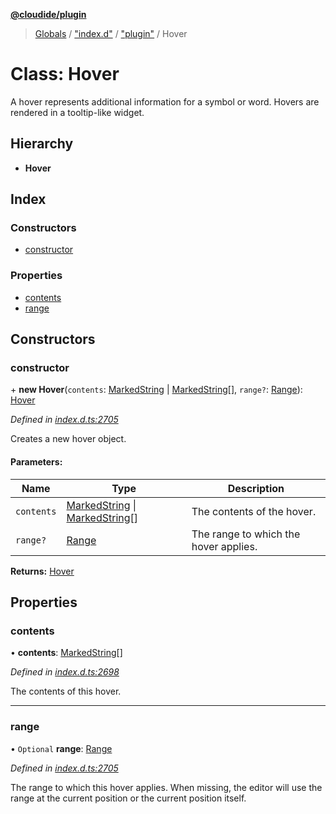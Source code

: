 **[@cloudide/plugin](../README.md)**

> [Globals](../README.md) / ["index.d"](../modules/_index_d_.md) / ["plugin"](../modules/_index_d_._plugin_.md) / Hover

# Class: Hover

A hover represents additional information for a symbol or word. Hovers are
rendered in a tooltip-like widget.

## Hierarchy

* **Hover**

## Index

### Constructors

* [constructor](_index_d_._plugin_.hover.md#constructor)

### Properties

* [contents](_index_d_._plugin_.hover.md#contents)
* [range](_index_d_._plugin_.hover.md#range)

## Constructors

### constructor

\+ **new Hover**(`contents`: [MarkedString](../modules/_index_d_._plugin_.md#markedstring) \| [MarkedString](../modules/_index_d_._plugin_.md#markedstring)[], `range?`: [Range](_index_d_._plugin_.range.md)): [Hover](_index_d_._plugin_.hover.md)

*Defined in [index.d.ts:2705](https://github.com/shuyaqian/cloudide-plugin-api/blob/57a3a2a/index.d.ts#L2705)*

Creates a new hover object.

#### Parameters:

Name | Type | Description |
------ | ------ | ------ |
`contents` | [MarkedString](../modules/_index_d_._plugin_.md#markedstring) \| [MarkedString](../modules/_index_d_._plugin_.md#markedstring)[] | The contents of the hover. |
`range?` | [Range](_index_d_._plugin_.range.md) | The range to which the hover applies.  |

**Returns:** [Hover](_index_d_._plugin_.hover.md)

## Properties

### contents

•  **contents**: [MarkedString](../modules/_index_d_._plugin_.md#markedstring)[]

*Defined in [index.d.ts:2698](https://github.com/shuyaqian/cloudide-plugin-api/blob/57a3a2a/index.d.ts#L2698)*

The contents of this hover.

___

### range

• `Optional` **range**: [Range](_index_d_._plugin_.range.md)

*Defined in [index.d.ts:2705](https://github.com/shuyaqian/cloudide-plugin-api/blob/57a3a2a/index.d.ts#L2705)*

The range to which this hover applies. When missing, the
editor will use the range at the current position or the
current position itself.
